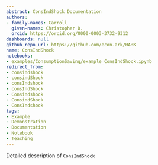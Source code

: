```yaml
---
abstract: ConsIndShock Documentation
authors:
- family-names: Carroll
  given-names: Christopher D.
  orcid: https://orcid.org/0000-0003-3732-9312
dashboards: null
github_repo_url: https://github.com/econ-ark/HARK
name: ConsIndShock
notebooks:
- examples/ConsumptionSaving/example_ConsIndShock.ipynb
redirect_from:
- consindshock
- consindShock
- consIndshock
- consIndShock
- Consindshock
- ConsindShock
- ConsIndshock
tags:
- Example
- Demonstration
- Documentation
- Notebook
- Teaching
---
```


Detailed description of `ConsIndShock` 
